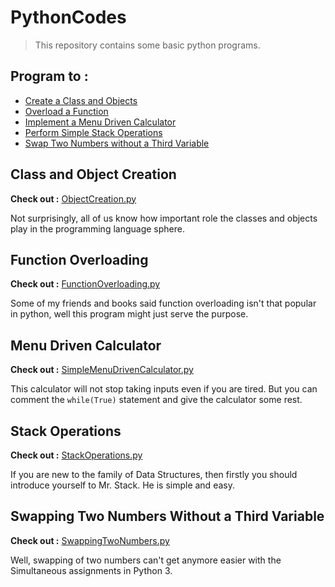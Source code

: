# PythonCodes

> This repository contains some basic python programs.

## Program to :

- [Create a Class and Objects](#Class-and-Object-Creation)
- [Overload a Function](#Function-Overloading)
- [Implement a Menu Driven Calculator](#Menu-Driven-Calculator)
- [Perform Simple Stack Operations](#Stack-Operations)
- [Swap Two Numbers without a Third Variable](#Swapping-Two-Numbers-Without-a-Third-Variable)

## Class and Object Creation

**Check out :** [ObjectCreation.py](https://github.com/somrajchowdhury/PythonCodes/blob/master/ObjectCreation.py)

Not surprisingly, all of us know how important role the classes and objects play in the programming language sphere. 

## Function Overloading

**Check out :** [FunctionOverloading.py](https://github.com/somrajchowdhury/PythonCodes/blob/master/FunctionOverloading.py)

Some of my friends and books said function overloading isn't that popular in python, well this program might just serve the purpose.

## Menu Driven Calculator

**Check out :** [SimpleMenuDrivenCalculator.py](https://github.com/somrajchowdhury/PythonCodes/blob/master/SimpleMenuDrivenCalculator.py)

This calculator will not stop taking inputs even if you are tired. But you can comment the `while(True)` statement and give the calculator some rest.

## Stack Operations

**Check out :** [StackOperations.py](https://github.com/somrajchowdhury/PythonCodes/blob/master/StackOperations.py)

If you are new to the family of Data Structures, then firstly you should introduce yourself to Mr. Stack. He is simple and easy.

## Swapping Two Numbers Without a Third Variable

**Check out :** [SwappingTwoNumbers.py](https://github.com/somrajchowdhury/PythonCodes/blob/master/SwappingTwoNumbers.py)

Well, swapping of two numbers can't get anymore easier with the Simultaneous assignments in Python 3.
